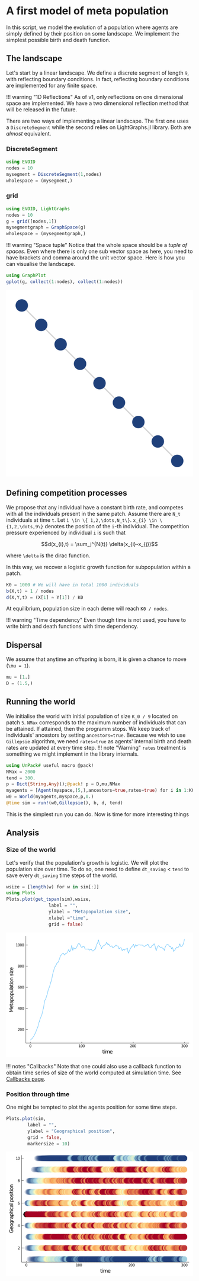 # A first model of meta population

In this script, we model the evolution of a population where agents are simply defined by their position on some landscape. We implement the simplest possible birth and death function.

## The landscape
Let's start by a linear landscape. We define a discrete segment of length `9`, with reflecting boundary conditions. In fact, reflecting boundary conditions are implemented for any finite space.

!!! warning "1D Reflections"
    As of v1, only reflections on one dimensional space are implemented. We have a two dimensional reflection method that will be released in the future.

There are two ways of implementing a linear landscape. The first one uses a `DiscreteSegment` while the second relies on LightGraphs.jl library. Both are *almost* equivalent.

### DiscreteSegment
```julia
using EVOID
nodes = 10
mysegment = DiscreteSegment(1,nodes)
wholespace = (mysegment,)
```

### grid
```julia
using EVOID, LightGraphs
nodes = 10
g = grid([nodes,1])
mysegmentgraph = GraphSpace(g)
wholespace = (mysegmentgraph,)
```
!!! warning "Space tuple"
    Notice that the whole space should be a *tuple of spaces*. Even where there is only one sub vector space as here, you need to have brackets and comma around the unit vector space.
Here is how you can visualise the landscape.

```julia
using GraphPlot
gplot(g, collect(1:nodes), collect(1:nodes))
```
![delta_comp_pos](../assets/tutorials/line.png)

## Defining competition processes
We propose that any individual have a constant birth rate, and competes with all the individuals present in the same patch. Assume there are ``N_t`` individuals at time ``t``.
Let ``i \in \{ 1,2,\dots,N_t\}``. ``x_{i} \in \{1,2,\dots,9\}`` denotes the position of the ``i``-th individual.
The competition pressure experienced by individual ``i`` is such that

```math
d(x_{i},t) = \sum_j^{N(t)} \delta(x_{i}-x_{j})
```
where ``\delta`` is the dirac function.

In this way, we recover a logistic growth function for subpopulation within a patch.

```julia
K0 = 1000 # We will have in total 1000 individuals
b(X,t) = 1 / nodes
d(X,Y,t) = (X[1] ≈ Y[1]) / K0
```
At equilibrium, population size in each deme will reach `K0 / nodes`.

!!! warning "Time dependency"
    Even though time is not used, you have to write birth and death functions with time dependency.

## Dispersal
We assume that anytime an offspring is born, it is given a chance to move (`\mu = 1`).
```julia
mu = [1.]
D = (1.5,)
```
## Running the world
We initialise the world with initial population of size ``K_0 / 9`` located on patch `5`. `NMax` corresponds to the maximum number of individuals that can be attained. If attained, then the programm stops.
We keep track of individuals' ancestors by setting `ancestors=true`. Because we wish to use `Gillepsie` algorithm, we need `rates=true` as agents' internal birth and death rates are updated at every time step.
!!! note "Warning"
    `rates` treatment is something we might implement in the library internals.

```julia
using UnPack# useful macro @pack!
NMax = 2000
tend = 300.
p = Dict{String,Any}();@pack! p = D,mu,NMax
myagents = [Agent(myspace,(5,),ancestors=true,rates=true) for i in 1:K0/nodes]
w0 = World(myagents,myspace,p,0.)
@time sim = run!(w0,Gillepsie(), b, d, tend)
```
This is the simplest run you can do. Now is time for more interesting things

## Analysis

### Size of the world
Let's verify that the population's growth is logistic. We will plot the population size over time.
To do so, one need to define `dt_saving` < `tend` to save every `dt_saving` time steps of the world.

```julia
wsize = [length(w) for w in sim[:]]
using Plots
Plots.plot(get_tspan(sim),wsize,
                label = "",
                ylabel = "Metapopulation size",
                xlabel ="time",
                grid = false)
```
![](../assets/tutorials/delta_comp_wsize.png)


!!! notes "Callbacks"
    Note that one could also use a callback function to obtain time series of size of the world computed at simulation time. See [Callbacks page](../manual/callbacks.md).

### Position through time

One might be tempted to plot the agents position for some time steps.

```julia
Plots.plot(sim,
        label = "",
        ylabel = "Geographical position",
        grid = false,
        markersize = 10)
```
![delta_comp_pos](../assets/tutorials/delta_comp_pos.png)

